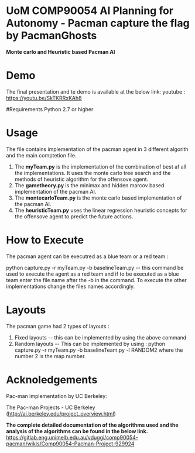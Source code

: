 # UoM COMP90054 AI Planning for Autonomy - Pacman capture the flag by PacmanGhosts

**Monte carlo and Heuristic based Pacman AI**

# Demo
The final presentation and te demo is available at the below link:
youtube : https://youtu.be/SkTKRRxKAh8

#Requirements
Python 2.7 or higher

# Usage
The file contains implementation of the pacman agent in 3 different algorith and the main comptetion file.
1. The **myTeam.py** is the implementation of the combination of best af all the implementations. 
It uses the monte carlo tree search and the methods of heuristic algorithm for the offensove agent.
2. The **gametheory.py** is the minimax and hidden marcov based implementation of the pacman AI. 
3. The **montecarloTeam.py** is the monte carlo based implementation of the pacman AI.
4. The **heuristicTeam.py** uses the linear regression heuristic concepts for the offensove agent to predict the future actions.

# How to Execute
The pacman agent can  be executred as a blue team or a red team :

python capture.py -r myTeam.py -b baselineTeam.py -- this command be used to execute the agent as a red team and if to be executed as a blue team enter the 
file name after the -b in the command. To execute the other implementations change the files names accordingly.

# Layouts

The pacman game had 2 types of layouts :
1. Fixed layouts -- this can be implemented by using the above command 
2. Random layouts -- This can be implemented by using : python capture.py -r myTeam.py -b baselineTeam.py -l RANDOM2 where the number 2 is the map number.

# Acknoledgements

Pac-man implementation by UC Berkeley:

The Pac-man Projects - UC Berkeley (http://ai.berkeley.edu/project_overview.html)

**The complete detailed documentation of the algorithms used and the analysis of the algorithms can be found in the below link.**
https://gitlab.eng.unimelb.edu.au/vduggi/comp90054-pacman/wikis/Comp90054-Pacman-Project-929924